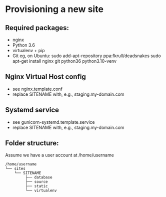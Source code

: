 Provisioning a new site
=======================

## Required packages:
* nginx
* Python 3.6
* virtualenv + pip
* Git
eg, on Ubuntu:
    sudo add-apt-repository ppa:fkrull/deadsnakes
    sudo apt-get install nginx git python36 python3.10-venv

## Nginx Virtual Host config
* see nginx.template.conf
* replace SITENAME with, e.g., staging.my-domain.com

## Systemd service
* see gunicorn-systemd.template.service
* replace SITENAME with, e.g., staging.my-domain.com

## Folder structure:
Assume we have a user account at /home/username
```
/home/username
└── sites
    └── SITENAME
         ├── database
         ├── source
         ├── static
         └── virtualenv
```